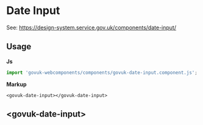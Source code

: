 # Date Input

See: https://design-system.service.gov.uk/components/date-input/

## Usage

**Js**

```javascript
import 'govuk-webcomponents/components/govuk-date-input.component.js';
```

**Markup**

```markup
<govuk-date-input></govuk-date-input>
```



## &lt;govuk-date-input&gt;







